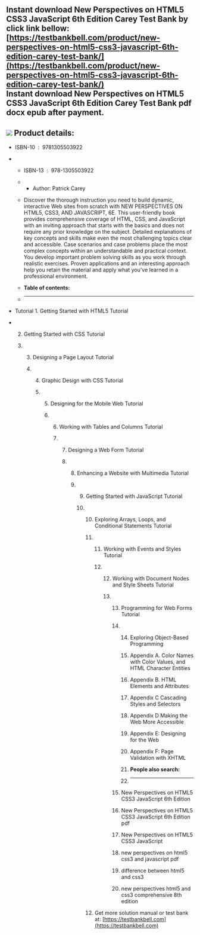 Instant download **New Perspectives on HTML5 CSS3 JavaScript 6th Edition Carey Test Bank** by click link bellow:  
[https://testbankbell.com/product/new-perspectives-on-html5-css3-javascript-6th-edition-carey-test-bank/](https://testbankbell.com/product/new-perspectives-on-html5-css3-javascript-6th-edition-carey-test-bank/)  
**Instant download New Perspectives on HTML5 CSS3 JavaScript 6th Edition Carey Test Bank pdf docx epub after payment.**
-----------------------------------------------------------------------------------------------------------------------


![](https://testbankbell.com/wp-content/uploads/2023/05/new-perspectives-on-html5-css3-javascript-6th-edition-carey-test-bank.jpg)
**Product details:**
--------------------


* ISBN-10 ‏ : ‎ 9781305503922
* * ISBN-13 ‏ : ‎ 978-1305503922
  * * Author: Patrick Carey
   
  * Discover the thorough instruction you need to build dynamic, interactive Web sites from scratch with NEW PERSPECTIVES ON HTML5, CSS3, AND JAVASCRIPT, 6E. This user-friendly book provides comprehensive coverage of HTML, CSS, and JavaScript with an inviting approach that starts with the basics and does not require any prior knowledge on the subject. Detailed explanations of key concepts and skills make even the most challenging topics clear and accessible. Case scenarios and case problems place the most complex concepts within an understandable and practical context. You develop important problem solving skills as you work through realistic exercises. Proven applications and an interesting approach help you retain the material and apply what you've learned in a professional environment.
  * **Table of contents:**
  * ----------------------
 
* Tutorial 1. Getting Started with HTML5 Tutorial

* 2. Getting Started with CSS Tutorial
 
  3. 3. Designing a Page Layout Tutorial
    
     4. 4. Graphic Design with CSS Tutorial
       
        5. 5. Designing for the Mobile Web Tutorial
          
           6. 6. Working with Tables and Columns Tutorial
             
              7. 7. Designing a Web Form Tutorial
                
                 8. 8. Enhancing a Website with Multimedia Tutorial
                   
                    9. 9. Getting Started with JavaScript Tutorial
                      
                       10. 10. Exploring Arrays, Loops, and Conditional Statements Tutorial
                          
                           11. 11. Working with Events and Styles Tutorial
                              
                               12. 12. Working with Document Nodes and Style Sheets Tutorial
                                  
                                   13. 13. Programming for Web Forms Tutorial
                                      
                                       14. 14. Exploring Object-Based Programming
                                          
                                           15. Appendix A. Color Names with Color Values, and HTML Character Entities
                                          
                                           16. Appendix B. HTML Elements and Attributes
                                          
                                           17. Appendix C Cascading Styles and Selectors
                                          
                                           18. Appendix D Making the Web More Accessible
                                          
                                           19. Appendix E: Designing for the Web
                                          
                                           20. Appendix F: Page Validation with XHTML
                                           21. **People also search:**
                                           22. -----------------------
                                          
                                       15. New Perspectives on HTML5 CSS3 JavaScript 6th Edition
                                      
                                       16. New Perspectives on HTML5 CSS3 JavaScript 6th Edition pdf
                                      
                                       17. New Perspectives on HTML5 CSS3 JavaScript
                                      
                                       18. new perspectives on html5 css3 and javascript pdf
                                      
                                       19. difference between html5 and css3
                                      
                                       20. new perspectives html5 and css3 comprehensive 8th edition
                                      
                           12.  Get more solution manual or test bank at: [https://testbankbell.com](https://testbankbell.com)
